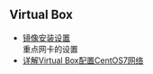 ## Virtual Box  
* [镜像安装设置](https://blog.csdn.net/yuchao2015/article/details/52132270)  
重点网卡的设置  
* [详解Virtual Box配置CentOS7网络](https://www.jb51.net/article/102291.htm)  

